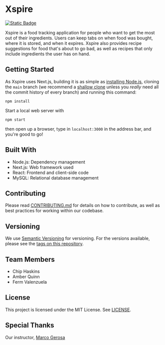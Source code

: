 # Xspire
[![Static Badge](https://img.shields.io/badge/Version-0.0.0--alpha-blue?logo=semver)](https://github.com/kbchip/xspire/releases/tag/v0.0.0-alpha)

Xspire is a food tracking application for people who want to get the most out of their ingredients. Users can keep tabs on when food was bought, where it is stored, and when it expires. Xspire also provides recipe suggestions for food that's about to go bad, as well as recipes that only include ingredients the user has on hand.

## Getting Started

As Xspire uses Next.js, building it is as simple as [installing Node.js](https://nodejs.org/en/download), cloning the `main` branch (we recommend a [shallow clone](https://git-scm.com/docs/shallow) unless you _really_ need all the commit history of every branch) and running this command:
```
npm install
```
Start a local web server with 
```
npm start
```
then open up a browser, type in `localhost:3000` in the address bar, and you're good to go!

## Built With
- Node.js: Dependency management
- Next.js: Web framework used
- React: Frontend and client-side code
- MySQL: Relational database management

## Contributing

Please read [CONTRIBUTING.md](https://github.com/kbchip/xspire/CONTRIBUTING.md) for details on how to contribute, as well as best practices for working within our codebase.

## Versioning

We use [Semantic Versioning](https://semver.org/) for versioning. For the versions available, please see the [tags on this repository](https://github.com/kbchip/xspire/tags).

## Team Members

- Chip Haskins
- Amber Quinn
- Ferm Valenzuela

## License

This project is licensed under the MIT License. See [LICENSE](https://github.com/kbchip/xspire/LICENSE).

## Special Thanks

Our instructor, [Marco Gerosa](https://github.com/marcogerosa)
